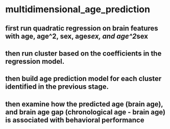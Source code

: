 # multidimensional_age_prediction

## first run quadratic regression on brain features with age, age^2, sex, age*sex, and age^2*sex
## then run cluster based on the coefficients in the regression model.
## then build age prediction model for each cluster identified in the previous stage.
## then examine how the predicted age (brain age), and brain age gap (chronological age - brain age) is associated with behavioral performance
